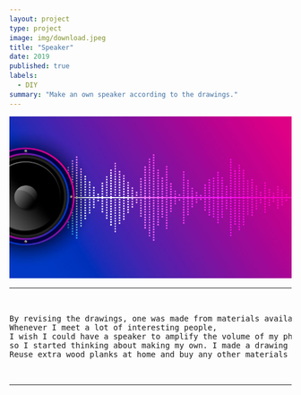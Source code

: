 ```yaml
---
layout: project
type: project
image: img/download.jpeg
title: "Speaker"
date: 2019
published: true
labels:
  - DIY
summary: "Make an own speaker according to the drawings."
---
```


<img class="img-fluid" src="../img/music2.jpeg">


<hr>

<pre>


By revising the drawings, one was made from materials available at home. 
Whenever I meet a lot of interesting people, 
I wish I could have a speaker to amplify the volume of my phone. Buying a speaker was too expensive for me, 
so I started thinking about making my own. I made a drawing of my own speaker by searching on the Internet. 
Reuse extra wood planks at home and buy any other materials you need online.


</pre>

<hr>
